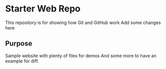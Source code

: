 # Starter Web Repo

This repository is for showing how Git and GitHub work
Add some changes here

## Purpose

Sample website with plenty of files for demos
And some more to have an example for diff.